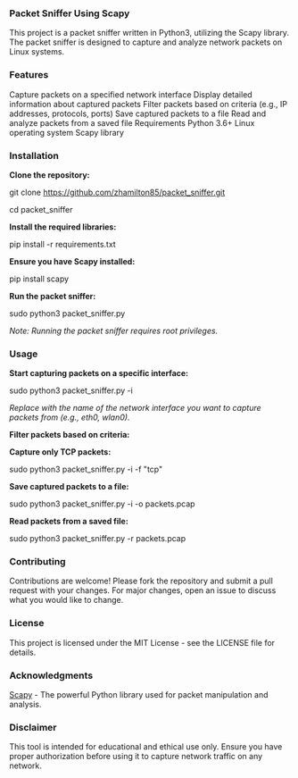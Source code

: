 ### **Packet Sniffer Using Scapy**

This project is a packet sniffer written in Python3, utilizing the Scapy library. The packet sniffer is designed to capture and analyze network packets on Linux systems.

### **Features**

Capture packets on a specified network interface
Display detailed information about captured packets
Filter packets based on criteria (e.g., IP addresses, protocols, ports)
Save captured packets to a file
Read and analyze packets from a saved file
Requirements
Python 3.6+
Linux operating system
Scapy library

### **Installation**

**Clone the repository:**

git clone https://github.com/zhamilton85/packet_sniffer.git

cd packet_sniffer


**Install the required libraries:**

pip install -r requirements.txt


**Ensure you have Scapy installed:**

pip install scapy


**Run the packet sniffer:**

sudo python3 packet_sniffer.py

_Note: Running the packet sniffer requires root privileges._


### **Usage**

**Start capturing packets on a specific interface:**

sudo python3 packet_sniffer.py -i <interface>

_Replace <interface> with the name of the network interface you want to capture packets from (e.g., eth0, wlan0)._


**Filter packets based on criteria:**


**Capture only TCP packets:**

sudo python3 packet_sniffer.py -i <interface> -f "tcp"


**Save captured packets to a file:**

sudo python3 packet_sniffer.py -i <interface> -o packets.pcap


**Read packets from a saved file:**

sudo python3 packet_sniffer.py -r packets.pcap


### **Contributing**
Contributions are welcome! Please fork the repository and submit a pull request with your changes. For major changes, open an issue to discuss what you would like to change.

### **License**
This project is licensed under the MIT License - see the LICENSE file for details.

### **Acknowledgments**
[Scapy](https://scapy.net/) - The powerful Python library used for packet manipulation and analysis.

### **Disclaimer**
This tool is intended for educational and ethical use only. Ensure you have proper authorization before using it to capture network traffic on any network.

